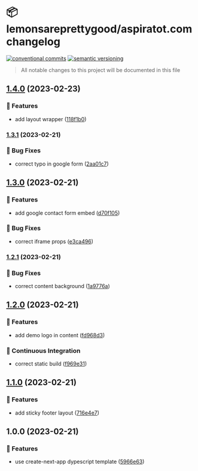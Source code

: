 # 📦 lemonsareprettygood/aspiratot.com changelog

[![conventional commits](https://img.shields.io/badge/conventional%20commits-1.0.0-yellow.svg)](https://conventionalcommits.org)
[![semantic versioning](https://img.shields.io/badge/semantic%20versioning-2.0.0-green.svg)](https://semver.org)

> All notable changes to this project will be documented in this file

## [1.4.0](https://github.com/lemonsareprettygood/aspiratot.com/compare/v1.3.1...v1.4.0) (2023-02-23)


### 🍕 Features

* add layout wrapper ([118f1b0](https://github.com/lemonsareprettygood/aspiratot.com/commit/118f1b0f25dab3911c155affc396553bab0d2195))

### [1.3.1](https://github.com/lemonsareprettygood/aspiratot.com/compare/v1.3.0...v1.3.1) (2023-02-21)


### 🐛 Bug Fixes

* correct typo in google form ([2aa01c7](https://github.com/lemonsareprettygood/aspiratot.com/commit/2aa01c741abb3773403f3fa59c6dd747b7fec6c4))

## [1.3.0](https://github.com/lemonsareprettygood/aspiratot.com/compare/v1.2.1...v1.3.0) (2023-02-21)


### 🍕 Features

* add google contact form embed ([d70f105](https://github.com/lemonsareprettygood/aspiratot.com/commit/d70f105ef5bc07d3188fd0218e0be5d43b666a20))


### 🐛 Bug Fixes

* correct iframe props ([e3ca496](https://github.com/lemonsareprettygood/aspiratot.com/commit/e3ca496b73814a4ee94b29ce6c8bff687c8129f0))

### [1.2.1](https://github.com/lemonsareprettygood/aspiratot.com/compare/v1.2.0...v1.2.1) (2023-02-21)


### 🐛 Bug Fixes

* correct content background ([1a9776a](https://github.com/lemonsareprettygood/aspiratot.com/commit/1a9776a9da5810e2977dc1a93e3fe8f14d27f2b9))

## [1.2.0](https://github.com/lemonsareprettygood/aspiratot.com/compare/v1.1.0...v1.2.0) (2023-02-21)


### 🍕 Features

* add demo logo in content ([fd968d3](https://github.com/lemonsareprettygood/aspiratot.com/commit/fd968d3d3ea2c11843e96bd533523ad9b42f12ea))


### 🔁 Continuous Integration

* correct static build ([f969e31](https://github.com/lemonsareprettygood/aspiratot.com/commit/f969e31125429b0d1355d80f4605e29c02d0d741))

## [1.1.0](https://github.com/lemonsareprettygood/aspiratot.com/compare/v1.0.0...v1.1.0) (2023-02-21)


### 🍕 Features

* add sticky footer layout ([716e4e7](https://github.com/lemonsareprettygood/aspiratot.com/commit/716e4e723e730ab678973c838dc3824037c38fd0))

## 1.0.0 (2023-02-21)


### 🍕 Features

* use create-next-app dypescript template ([5966e63](https://github.com/lemonsareprettygood/aspiratot.com/commit/5966e63adbfef79fbf2726c561a146459a931ef5))
